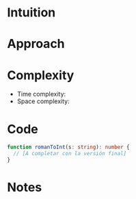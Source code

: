 # Intuition

# Approach

# Complexity

- Time complexity:
- Space complexity:

# Code

```ts
function romanToInt(s: string): number {
  // [A completar con la versión final]
}
```

# Notes
